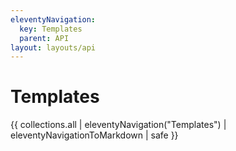 ```yaml
---
eleventyNavigation:
  key: Templates
  parent: API
layout: layouts/api
---
```

# Templates

{{ collections.all | eleventyNavigation("Templates") | eleventyNavigationToMarkdown | safe }}
